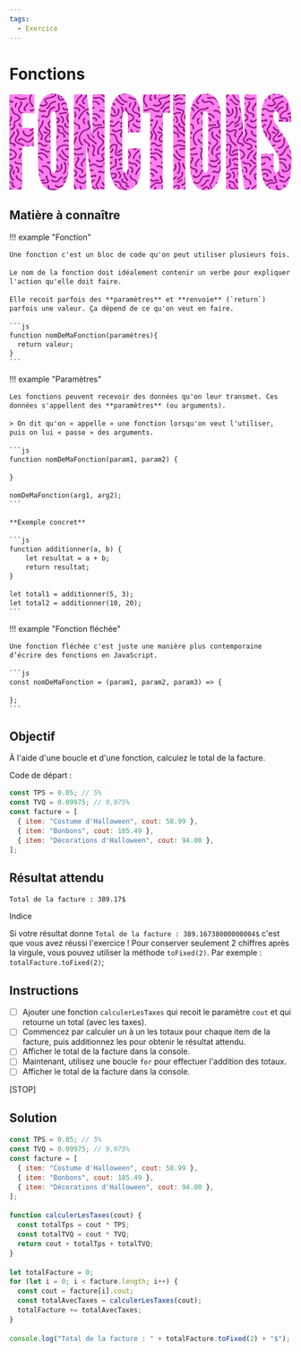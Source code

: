 ```yaml
---
tags:
  - Exercice
---
```


# Fonctions

![](./assets/img/fonctions_banner.png)

## Matière à connaître

!!! example "Fonction"

    Une fonction c'est un bloc de code qu'on peut utiliser plusieurs fois.

    Le nom de la fonction doit idéalement contenir un verbe pour expliquer l'action qu'elle doit faire.

    Elle recoit parfois des **paramètres** et **renvoie** (`return`) parfois une valeur. Ça dépend de ce qu'on veut en faire.

    ```js
    function nomDeMaFonction(paramètres){
      return valeur;
    }
    ```

!!! example "Paramètres"

    Les fonctions peuvent recevoir des données qu'on leur transmet. Ces données s'appellent des **paramètres** (ou arguments).

    > On dit qu'on « appelle » une fonction lorsqu'on veut l'utiliser, puis on lui « passe » des arguments.

    ```js
    function nomDeMaFonction(param1, param2) {

    }

    nomDeMaFonction(arg1, arg2);
    ```

    **Exemple concret**

    ```js
    function additionner(a, b) {
        let resultat = a + b;
        return resultat;
    }

    let total1 = additionner(5, 3);
    let total2 = additionner(10, 20);
    ```

!!! example "Fonction fléchée"

    Une fonction fléchée c'est juste une manière plus contemporaine d’écrire des fonctions en JavaScript.

    ```js
    const nomDeMaFonction = (param1, param2, param3) => {

    };
    ```

## Objectif

À l'aide d'une boucle et d'une fonction, calculez le total de la facture.

Code de départ :

```js
const TPS = 0.05; // 5%
const TVQ = 0.09975; // 9,975%
const facture = [
  { item: "Costume d'Halloween", cout: 58.99 },
  { item: "Bonbons", cout: 185.49 },
  { item: "Décorations d'Halloween", cout: 94.00 },
];
```

## Résultat attendu

```console
Total de la facture : 389.17$
```

Indice

Si votre résultat donne `Total de la facture : 389.16738000000004$` c'est que vous avez réussi l'exercice ! Pour conserver seulement 2 chiffres après la virgule, vous pouvez utiliser la méthode `toFixed(2)`. Par exemple : `totalFacture.toFixed(2)`;

## Instructions

- [ ] Ajouter une fonction `calculerLesTaxes` qui recoit le paramètre `cout` et qui retourne un total (avec les taxes).
- [ ] Commencez par calculer un à un les totaux pour chaque item de la facture, puis additionnez les pour obtenir le résultat attendu.
- [ ] Afficher le total de la facture dans la console.
- [ ] Maintenant, utilisez une boucle `for` pour effectuer l'addition des totaux.
- [ ] Afficher le total de la facture dans la console.

[STOP]

## Solution

```js
const TPS = 0.05; // 5%
const TVQ = 0.09975; // 9,975%
const facture = [
  { item: "Costume d'Halloween", cout: 58.99 },
  { item: "Bonbons", cout: 185.49 },
  { item: "Décorations d'Halloween", cout: 94.00 },
];

function calculerLesTaxes(cout) {
  const totalTps = cout * TPS;
  const totalTVQ = cout * TVQ;
  return cout + totalTps + totalTVQ;
}

let totalFacture = 0;
for (let i = 0; i < facture.length; i++) {
  const cout = facture[i].cout;
  const totalAvecTaxes = calculerLesTaxes(cout);
  totalFacture += totalAvecTaxes;
}

console.log("Total de la facture : " + totalFacture.toFixed(2) + "$");
```
